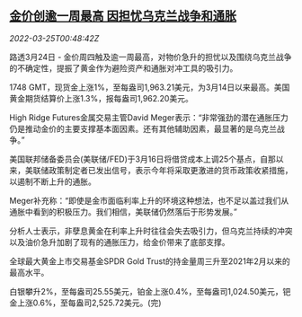 <!--1648170063000-->
[金价创逾一周最高 因担忧乌克兰战争和通胀](https://cn.reuters.com/article/precious-metals-0324-thur-idCNKCS2LM01X)
------

<div><i>2022-03-25T00:48:42Z</i></div><p>路透3月24日 - 金价周四触及逾一周最高，对物价急升的担忧以及围绕乌克兰战争的不确定性，提振了黄金作为避险资产和通胀对冲工具的吸引力。</p><p>1748 GMT，现货金上涨1%，至每盎司1,963.21美元，为3月14日以来最高。美国黄金期货结算价上涨1.3%，报每盎司1,962.20美元。</p><p>High Ridge Futures金属交易主管David Meger表示：“非常强劲的潜在通胀压力仍是推动金价的主要支撑基本面因素。还有其他辅助因素，最显著的是乌克兰战争。”</p><p>美国联邦储备委员会(美联储/FED)于3月16日将借贷成本上调25个基点，自那以来，美联储政策制定者已发出信号，表示今年将采取更激进的货币政策收紧措施，以遏制不断上升的通胀。</p><p>Meger补充称：“即使是金市面临利率上升的环境这种想法，也不足以盖过我们从通胀中看到的积极压力。我们相信，美联储仍然落后于形势发展。”</p><p>分析人士表示，非孽息黄金在利率上升时往往会失去吸引力，但乌克兰持续的冲突以及油价急升加剧了现有的通胀压力，给金价带来了底部支撑。</p><p>全球最大黄金上市交易基金SPDR Gold Trust的持金量周三升至2021年2月以来的最高水平。</p><p>白银攀升2%，至每盎司25.55美元，铂金上涨0.4%，至每盎司1,024.50美元，钯金上涨0.6%，至每盎司2,525.72美元。(完)</p>
